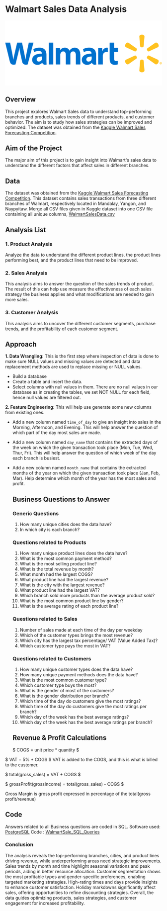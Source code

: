 # Walmart Sales Data Analysis 
![walmart logo](https://github.com/GAYATRI-SIVANI-SUSARLA/WalmartSalesAnalysis_SQL/blob/main/Walmart%20logo.png)
## Overview
This project explores Walmart Sales data to understand top-performing branches and products, sales trends of different products, and customer behavior. The aim is to study how sales strategies can be improved and optimized. The dataset was obtained from the [Kaggle Walmart Sales Forecasting Competition](https://www.kaggle.com/c/walmart-recruiting-store-sales-forecasting).

## Aim of the Project
The major aim of this project is to gain insight into Walmart's sales data to understand the different factors that affect sales in different branches.

## Data 
The dataset was obtained from the [Kaggle Walmart Sales Forecasting Competition](https://www.kaggle.com/c/walmart-recruiting-store-sales-forecasting). This dataset contains sales transactions from three different branches of Walmart, respectively located in Mandalay, Yangon, and Naypyitaw. Merge all CSV files given in Kaggle dataset into one CSV file containing all unique columns, [WalmartSalesData.csv](https://github.com/GAYATRI-SIVANI-SUSARLA/WalmartSalesAnalysis_SQL/blob/main/WalmartSalesData.csv.csv)

## Analysis List
### 1. Product Analysis 
Analyze the data to understand the different product lines, the product lines performing best, and the product lines that need to be improved.
### 2. Sales Analysis 
This analysis aims to answer the question of the sales trends of product. The result of this can help use measure the effectiveness of each sales strategy the business applies and what modifications are needed to gain more sales.
### 3. Customer Analysis 
This analysis aims to uncover the different customer segments, purchase trends, and the profitability of each customer segment.

## Approach
 **1. Data Wrangling:** This is the first step where inspection of data is done to make sure NULL values and missing values are detected and data replacement methods are used to replace missing or NULL values.
 - Build a database
 - Create a table and insert the data.
 - Select columns with null values in them. There are no null values in our database as in 
   creating the tables, we set NOT NULL for each field, hence null values are filtered out.

**2. Feature Engineering:** This will help use generate some new columns from existing ones.
  - Add a new column named `time_of_day` to give an insight into sales in the Morning, 
       Afternoon, and Evening. This will help answer the question of which part of the day most 
       sales are made.
  - Add a new column named `day_name` that contains the extracted days of the week on which the 
     given transaction took place (Mon, Tue, Wed, Thur, Fri). This will help answer the 
     question of which week of the day each branch is busiest.
  - Add a new column named `month_name` that contains the extracted months of the year on which 
    the given transaction took place (Jan, Feb, Mar). Help determine which month of the year 
    has the most sales and profit.

    ## Business Questions to Answer
    ### Generic Questions
    1. How many unique cities does the data have?
    2. In which city is each branch?

    ### Questions related to Products
    1. How many unique product lines does the data have?
    2. What is the most common payment method?
    3. What is the most selling product line?
    4. What is the total revenue by month?
    5. What month had the largest COGS?
    6. What product line had the largest revenue?
    7. What is the city with the largest revenue?
    8. What product line had the largest VAT?
    9. Which branch sold more products than the average product sold?
    10. What is the most common product line by gender?
    11. What is the average rating of each product line?

    ### Questions related to Sales 
    1. Number of sales made at each time of the day per weekday
    2. Which of the customer types brings the most revenue?
    3. Which city has the largest tax percentage/ VAT (Value Added Tax)?
    4. Which customer type pays the most in VAT?

     ### Questions related to Customers 
    1. How many unique customer types does the data have?
    2. How many unique payment methods does the data have?
    3. What is the most common customer type?
    4. Which customer type buys the most?
    5. What is the gender of most of the customers?
    6. What is the gender distribution per branch?
    7. Which time of the day do customers give the most ratings?
    8. Which time of the day do customers give the most ratings per branch?
    9. Which day of the week has the best average ratings?
    10. Which day of the week has the best average ratings per branch?
   
    ## Revenue & Profit Calculations
    
    $ COGS = unit price * quantity $

$ VAT = 5% * COGS $
VAT is added to the COGS, and this is what is billed to the customer.

$ total(gross_sales) = VAT + COGS $

$ grossProfit(grossIncome) = total(gross_sales) - COGS $

Gross Margin is gross profit expressed in percentage of the total(gross profit/revenue)

## Code
Answers related to all Business questions are coded in SQL.
Software used: [PostgreSQL](https://www.postgresql.org/)
Code : [WalmartSale_SQL_Queries](https://github.com/GAYATRI-SIVANI-SUSARLA/WalmartSalesAnalysis_SQL/blob/main/walmart_sales_sql.sql)

### Conclusion
The analysis reveals the top-performing branches, cities, and product lines driving revenue, while underperforming areas need strategic improvements. Sales trends by month and time highlight seasonal variations and peak periods, aiding in better resource allocation. Customer segmentation shows the most profitable types and gender-specific preferences, enabling targeted marketing strategies. High-rating times and days provide insights to enhance customer satisfaction. Holiday markdowns significantly affect sales, offering opportunities to refine discounting strategies. Overall, the data guides optimizing products, sales strategies, and customer engagement for increased profitability.

       























                  


